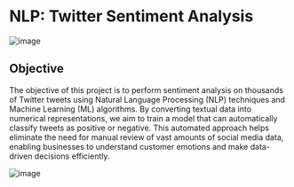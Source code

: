 # NLP: Twitter Sentiment Analysis 

![image](https://github.com/user-attachments/assets/52fe87c6-92bf-41e2-b827-2b5facee93df)

## Objective
The objective of this project is to perform sentiment analysis on thousands of Twitter tweets using Natural Language Processing (NLP) techniques and Machine Learning (ML) algorithms. By converting textual data into numerical representations, we aim to train a model that can automatically classify tweets as positive or negative. This automated approach helps eliminate the need for manual review of vast amounts of social media data, enabling businesses to understand customer emotions and make data-driven decisions efficiently.

![image](https://github.com/user-attachments/assets/90351320-3e39-48a3-834c-ac39487ae647)

